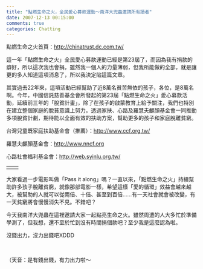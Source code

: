 ```yaml
---
title: "點燃生命之火，全民愛心募款運動～南洋大兜蟲邀請所有讀者"
date: 2007-12-13 00:15:00
comments: true
categories: Chatting
---
```

<p>點燃生命之火首頁：<a href="http://chinatrust.dc.com.tw/">http://chinatrust.dc.com.tw/</a></p><p>這一年「點燃生命之火」全民愛心募款運動已經是第23屆了，而因為我有捐款的癖好，所以這次我也會捐，雖然我一個人的力量薄弱，但我所能做的全部，就是讓更的多人知道這項消息了，所以我決定貼這篇文章。</p><p>其實過去22年來，這項活動已經幫助了近8萬名貧苦無依的孩子，各位，是8萬名啊。今年，中國信託慈善基金會所發起的第23屆「點燃生命之火」愛心募款活動，延續前三年的「脫貧計畫」，除了在孩子的啟蒙教育上給予關注，我們也特別在建立整個家庭的脫貧意識上努力。透過家扶、心路及羅慧夫顱顏基金會一同推動多項脫貧計劃，期待能以全面有效的扶助方案，幫助更多的孩子和家庭脫離貧窮。</p><p>台灣兒童既家庭扶助基金會（推薦）：<a href="http://www.ccf.org.tw/">http://www.ccf.org.tw/</a></p><p>羅慧夫顱顏基金會：<a href="http://www.nncf.org/">http://www.nncf.org</a></p><p>心路社會福利基金會：<a href="http://web.syinlu.org.tw/">http://web.syinlu.org.tw/</a></p><p><table cellspacing="0" cellpadding="0" width="90%" border="0"><tbody><tr><td><div align="center"></div></td><td><div align="center"></div></td></tr></tbody></table></p><p>大家看過一步電影叫做「Pass it along」嗎？一直以來，「點燃生命之火」持續幫助許多孩子脫離貧窮，就像那部電影一樣，希望這樣「愛的循環」效益會越來越大，被幫助的人就可以從兩倍、十倍、甚至到百倍......有一天社會就會被改變，有一天貧窮將會慢慢消失不見。不錯吧？</p><p>今天我南洋大兜蟲在這裡邀請大家一起點亮生命之火。雖然周遭的人大多忙於準備學測了，但我想，還不至於忙到沒有時間捐個款吧？至少我是這麼認為啦。</p><p>沒錢出力，沒力出錢吧XDDD</p><p> </p><p>（天音：是有錢出錢，有力出力啦～</p>
